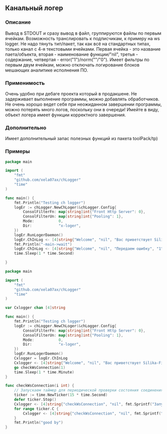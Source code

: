 ## Канальный логер

### Описание
Вывод в STDOUT и сразу вывод в файл, группируются файлы по первым ячейкам. Возможность транслировать к подписчикам, к примеру на ws logger. Не надо тянуть тип/пакет, так как всё на стандартных типах, только канал с 4-я текстовыми ячейками. Первая ячейка - это название паета/объекта, вторая - наименование функции/"nil", третья - содержание, четвертая - error("1")/norm(""/"0"). Имеет фильтры по первым двум ячейкам, можно отключать логирование блоков мешающих аналитике исполнения ПО.

### Применимость
Очень удобно при дебаге проекта который в продакшене. Не задерживает выполнение программы, можно добавлять обработчиков. 
Не очень хорошо ведет себя при неожиданном завершении программы, можно потерять много логов, поскольку они в очереди! Имейте в виду, объект логера имеет функции корректного завершения.

### Дополнительно
Имеет дополнительный запас полезных функций из пакета toolPack/tp)

### Примеры

```go
package main

import (
	"fmt"
	"github.com/xela07ax/chLogger"
	"time"
)

func main() {
	fmt.Println("Testing ch logger")
	logEr := chLogger.NewChLoger(&chLogger.Config{
		ConsolFilterFn: map[string]int{"Front Http Server": 0},
		ConsolFilterUn: map[string]int{"Pooling": 1},
		Mode:           0,
		Dir:            "x-loger",
	})
	logEr.RunLogerDaemon()
	logEr.ChInLog <- [4]string{"Welcome", "nil", "Вас приветствует Silika-FileКонтроллер v1.1"}
	fmt.Println("-main->wait")
	logEr.ChInLog <- [4]string{"Welcome", "nil", "Передаем ошибку", "1"}
	time.Sleep(1 * time.Second)

}
```


```go
package main

import (
	"fmt"
	"github.com/xela07ax/chLogger"
	"time"
)

var Cxlogger chan [4]string

func main() {
	fmt.Println("Testing ch logger")
	logEr := chLogger.NewChLoger(&chLogger.Config{
		ConsolFilterFn: map[string]int{"Front Http Server": 0},
		ConsolFilterUn: map[string]int{"Pooling": 1},
		Mode:           0,
		Dir:            "x-loger",
	})
	logEr.RunLogerDaemon()
	Cxlogger = logEr.ChInLog
	Cxlogger <- [4]string{"Welcome", "nil", "Вас приветствует Silika-FileКонтроллер v1.1"}
	go checkWsConnection(1)
	time.Sleep(1 * time.Minute)
}

func checkWsConnection(i int) {
	// Запускаем таймер для периодической проверки состояния соединения
	ticker := time.NewTicker(15 * time.Second)
	defer ticker.Stop()
	Cxlogger <- [4]string{"checkWsConnection", "nil", fmt.Sprintf("Запускаем таймер для периодической проверки:%d", i)}
	for range ticker.C {
		Cxlogger <- [4]string{"checkWsConnection", "nil", fmt.Sprintf("проверка подключения:%d. Ошибка |ok", i), "ERROR"}
	}
	fmt.Println("good by")
}
```

